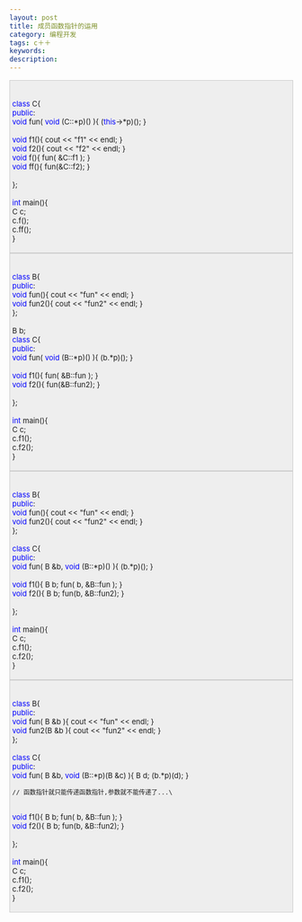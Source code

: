 ```yaml
---
layout: post
title: 成员函数指针的运用
category: 编程开发
tags: c＋＋
keywords: 
description: 
---
```


<div
style="border-bottom:#cccccc 1px solid;border-left:#cccccc 1px solid;padding-bottom:4px;background-color:#eeeeee;padding-left:4px;width:98%;padding-right:5px;font-size:13px;word-break:break-all;border-top:#cccccc 1px solid;border-right:#cccccc 1px solid;padding-top:4px;">

\
 <span style="color:#0000ff;">class</span> C{\
 <span style="color:#0000ff;">public</span>:\
     <span style="color:#0000ff;">void</span> fun( <span
style="color:#0000ff;">void</span> (C::\*p)() ){ (<span
style="color:#0000ff;">this</span>-\>\*p)(); }\
\
     <span
style="color:#0000ff;">void</span> f1(){ cout \<\< "f1" \<\< endl; }\
     <span
style="color:#0000ff;">void</span> f2(){ cout \<\< "f2" \<\< endl; }\
     <span style="color:#0000ff;">void</span> f(){ fun( &C::f1 ); }\
     <span style="color:#0000ff;">void</span> ff(){ fun(&C::f2); }\
\
 };\
\
 <span style="color:#0000ff;">int</span> main(){\
     C c;\
     c.f();\
     c.ff();\
 }

</div>

<div
style="border-bottom:#cccccc 1px solid;border-left:#cccccc 1px solid;padding-bottom:4px;background-color:#eeeeee;padding-left:4px;width:98%;padding-right:5px;font-size:13px;word-break:break-all;border-top:#cccccc 1px solid;border-right:#cccccc 1px solid;padding-top:4px;">

\
 <span style="color:#0000ff;">class</span> B{\
 <span style="color:#0000ff;">public</span>:\
     <span
style="color:#0000ff;">void</span> fun(){ cout \<\< "fun" \<\< endl; }\
     <span
style="color:#0000ff;">void</span> fun2(){ cout \<\< "fun2" \<\< endl; }\
 };\
\
 B b;\
 <span style="color:#0000ff;">class</span> C{\
 <span style="color:#0000ff;">public</span>:\
     <span style="color:#0000ff;">void</span> fun( <span
style="color:#0000ff;">void</span> (B::\*p)() ){ (b.\*p)(); }\
\
     <span style="color:#0000ff;">void</span> f1(){  fun( &B::fun ); }\
     <span style="color:#0000ff;">void</span> f2(){ fun(&B::fun2); }\
     \
 };\
\
 <span style="color:#0000ff;">int</span> main(){\
     C c;\
     c.f1();\
     c.f2();\
 }

</div>

<div
style="border-bottom:#cccccc 1px solid;border-left:#cccccc 1px solid;padding-bottom:4px;background-color:#eeeeee;padding-left:4px;width:98%;padding-right:5px;font-size:13px;word-break:break-all;border-top:#cccccc 1px solid;border-right:#cccccc 1px solid;padding-top:4px;">

\
 <span style="color:#0000ff;">class</span> B{\
 <span style="color:#0000ff;">public</span>:\
     <span
style="color:#0000ff;">void</span> fun(){ cout \<\< "fun" \<\< endl; }\
     <span
style="color:#0000ff;">void</span> fun2(){ cout \<\< "fun2" \<\< endl; }\
 };\
\
 <span style="color:#0000ff;">class</span> C{\
 <span style="color:#0000ff;">public</span>:\
     <span style="color:#0000ff;">void</span> fun( B &b, <span
style="color:#0000ff;">void</span> (B::\*p)() ){ (b.\*p)(); }\
\
     <span
style="color:#0000ff;">void</span> f1(){  B b; fun( b, &B::fun ); }\
     <span
style="color:#0000ff;">void</span> f2(){ B b; fun(b, &B::fun2); }\
\
 };\
\
 <span style="color:#0000ff;">int</span> main(){\
     C c;\
     c.f1();\
     c.f2();\
 }

</div>

<div
style="border-bottom:#cccccc 1px solid;border-left:#cccccc 1px solid;padding-bottom:4px;background-color:#eeeeee;padding-left:4px;width:98%;padding-right:5px;font-size:13px;word-break:break-all;border-top:#cccccc 1px solid;border-right:#cccccc 1px solid;padding-top:4px;">

\
 <span style="color:#0000ff;">class</span> B{\
 <span style="color:#0000ff;">public</span>:\
     <span
style="color:#0000ff;">void</span> fun( B &b ){ cout \<\< "fun" \<\< endl; }\
     <span
style="color:#0000ff;">void</span> fun2(B &b ){ cout \<\< "fun2" \<\< endl; }\
 };\
\
 <span style="color:#0000ff;">class</span> C{\
 <span style="color:#0000ff;">public</span>:\
     <span style="color:#0000ff;">void</span> fun( B &b, <span
style="color:#0000ff;">void</span> (B::\*p)(B &c) ){ B d; (b.\*p)(d); }

    // 函数指针就只能传递函数指针,参数就不能传递了...\
\
     <span
style="color:#0000ff;">void</span> f1(){  B b; fun( b, &B::fun ); }\
     <span
style="color:#0000ff;">void</span> f2(){ B b; fun(b, &B::fun2); }\
\
 };\
\
 <span style="color:#0000ff;">int</span> main(){\
     C c;\
     c.f1();\
     c.f2();\
 }

</div>






